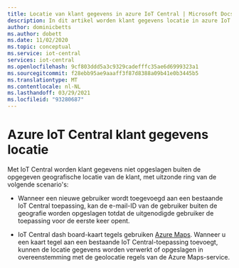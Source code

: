 ```yaml
---
title: Locatie van klant gegevens in azure IoT Central | Microsoft Docs
description: In dit artikel worden klant gegevens locatie in azure IoT Central-toepassingen beschreven.
author: dominicbetts
ms.author: dobett
ms.date: 11/02/2020
ms.topic: conceptual
ms.service: iot-central
services: iot-central
ms.openlocfilehash: 9cf803ddd5a3c9329cadefffc35ae6d6999323a1
ms.sourcegitcommit: f28ebb95ae9aaaff3f87d8388a09b41e0b3445b5
ms.translationtype: MT
ms.contentlocale: nl-NL
ms.lasthandoff: 03/29/2021
ms.locfileid: "93280687"
---
```

# <a name="azure-iot-central-customer-data-residency"></a>Azure IoT Central klant gegevens locatie

Met IoT Central worden klant gegevens niet opgeslagen buiten de opgegeven geografische locatie van de klant, met uitzonde ring van de volgende scenario's:

- Wanneer een nieuwe gebruiker wordt toegevoegd aan een bestaande IoT Central toepassing, kan de e-mail-ID van de gebruiker buiten de geografie worden opgeslagen totdat de uitgenodigde gebruiker de toepassing voor de eerste keer opent.

- IoT Central dash board-kaart tegels gebruiken [Azure Maps](../../azure-maps/about-azure-maps.md). Wanneer u een kaart tegel aan een bestaande IoT Central-toepassing toevoegt, kunnen de locatie gegevens worden verwerkt of opgeslagen in overeenstemming met de geolocatie regels van de Azure Maps-service.
